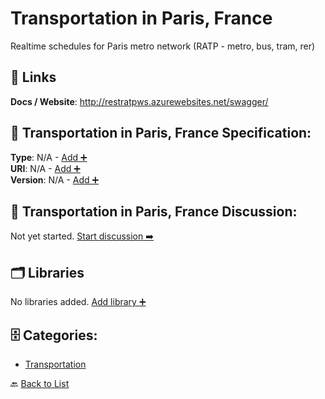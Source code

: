 # Transportation in Paris, France

Realtime schedules for Paris metro network (RATP - metro, bus, tram, rer)

##  🔗 Links
**Docs / Website**: http://restratpws.azurewebsites.net/swagger/

## 🧬 Transportation in Paris, France Specification:
**Type**: N/A - [Add ➕](https://github.com/apis-list/apis-list/edit/main/apis/transport-for-paris-france/transport-for-paris-france.yaml)  
**URI**: N/A - [Add ➕](https://github.com/apis-list/apis-list/edit/main/apis/transport-for-paris-france/transport-for-paris-france.yaml)  
**Version**: N/A - [Add ➕](https://github.com/apis-list/apis-list/edit/main/apis/transport-for-paris-france/transport-for-paris-france.yaml)

## 💬 Transportation in Paris, France Discussion:
Not yet started. [Start discussion ➡️](https://github.com/apis-list/apis-list/discussions/new)

## 🗂️ Libraries

No libraries added. [Add library ➕](https://github.com/apis-list/apis-list/edit/main/apis/transport-for-paris-france/transport-for-paris-france.yaml)    


## 🗄️ Categories:
- [Transportation](https://github.com/apis-list/apis-list#transportation-)

🔙  [Back to List](https://github.com/apis-list/apis-list)
